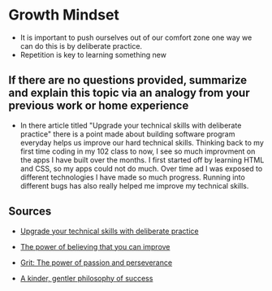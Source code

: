 # Growth Mindset

- It is important to push ourselves out of our comfort zone one way we can do this is by deliberate practice.
- Repetition is key to learning something new

## If there are no questions provided, summarize and explain this topic via an analogy from your previous work or home experience

- In there article titled "Upgrade your technical skills with deliberate practice" there is a point made about building software program everyday helps us improve our hard technical skills. Thinking back to my first time coding in my 102 class to now, I see so much improvment on the apps I have built over the months. I first started off by learning HTML and CSS, so my apps could not do much. Over time ad I was exposed to different technologies I have made so much progress. Running into different bugs has also really helped me improve my technical skills.

## Sources

- [Upgrade your technical skills with deliberate practice](https://web.archive.org/web/20160616225417/http://www.happybearsoftware.com/upgrade-your-technical-skills-with-deliberate-practice)

- [The power of believing that you can improve](https://www.ted.com/talks/carol_dweck_the_power_of_believing_that_you_can_improve?language=en)

- [Grit: The power of passion and perseverance](https://www.ted.com/talks/angela_lee_duckworth_grit_the_power_of_passion_and_perseverance)

- [A kinder, gentler philosophy of success](https://www.ted.com/talks/alain_de_botton_a_kinder_gentler_philosophy_of_success)
